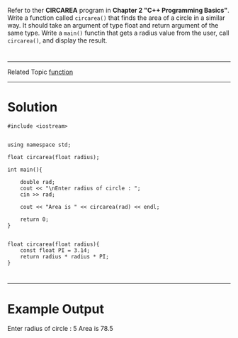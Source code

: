 Refer to ther **CIRCAREA** program in **Chapter 2 "C++ Programming Basics"**. Write a function called `circarea()` that finds the area of a circle in a similar way. It should take an argument of type float and return argument of the same type. Write a `main()` functin that gets a radius value from the user, call `circarea()`, and display the result.
#
---
Related Topic
[function](courseid-5,lessonid-20)

---
# Solution
    #include <iostream>


    using namespace std;

    float circarea(float radius);

    int main(){

        double rad;
        cout << "\nEnter radius of circle : ";
        cin >> rad;

        cout << "Area is " << circarea(rad) << endl;

        return 0;
    }


    float circarea(float radius){
        const float PI = 3.14;
        return radius * radius * PI;
    }
#
---
# Example Output
Enter radius of circle : 5
Area is 78.5

